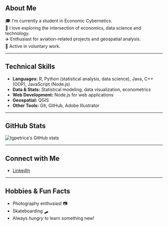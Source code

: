 ##  About Me

🎓 I'm currently a student in Economic Cybernetics.  
🔎 I love exploring the intersection of economics, data science and technology.  
✈️ Enthusiast for aviation-related projects and geospatial analysis.  
🤝 Active in voluntary work.

---

##  Technical Skills

- **Languages:** R, Python (statistical analysis, data science), Java, C++ (OOP), JavaScript (Node.js)
- **Data & Stats:** Statistical modeling, data visualization, econometrics
- **Web Development:** Node.js for web applications
- **Geospatial:** QGIS
- **Other Tools:** Git, GitHub, Adobe Illustrator

---

##  GitHub Stats

![tgpetrica's GitHub stats](https://github-readme-stats.vercel.app/api?username=tgpetrica&show_icons=true&theme=default)

---

##  Connect with Me

- [LinkedIn](https://linkedin.com/in/tgpetrica)

---

##  Hobbies & Fun Facts

- Photography enthusiast 📷
- Skateboarding 🛹
- Always _hungry_ to learn something new!


